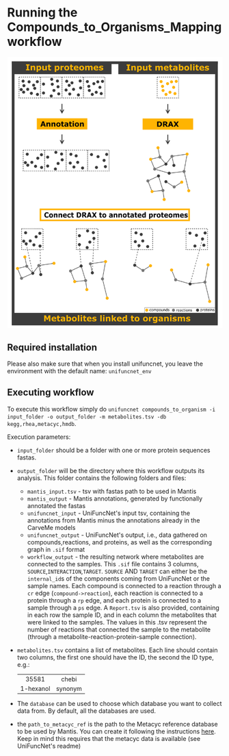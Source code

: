 # Running the Compounds_to_Organisms_Mapping workflow

![overview](case_study2.png)

## Required installation

Please also make sure that when you install unifuncnet, you leave the environment with the default name: `unifuncnet_env`

## Executing workflow

To execute this workflow simply do `unifuncnet compounds_to_organism -i input_folder -o output_folder -m metabolites.tsv -db kegg,rhea,metacyc,hmdb`.


Execution parameters:
- `input_folder`  should be a folder with one or more protein sequences fastas. 
- `output_folder` will be the directory where this workflow outputs its analysis. This folder contains the following folders and files:
  - `mantis_input.tsv` - tsv with fastas path to be used in Mantis
  - `mantis_output` - Mantis annotations, generated by functionally annotated the fastas
  - `unifuncnet_input` - UniFuncNet's input tsv, containing the annotations from Mantis minus the annotations already in the CarveMe models
  - `unifuncnet_output` - UniFuncNet's output, i.e., data gathered on compounds,reactions, and proteins, as well as the corresponding graph in `.sif` format 
  - `workflow_output` - the resulting network where metabolites are connected to the samples. This `.sif` file contains 3 columns, `SOURCE`,`INTERACTION`,`TARGET`. `SOURCE` AND `TARGET` can either be the `internal_id`s  of the components coming from UniFuncNet or the sample names. Each compound is connected to a reaction through a `cr` edge (`compound->reaction`), each reaction is connected to a protein through a `rp` edge, and each protein is connected to a sample through a `ps` edge. A `Report.tsv` is also provided, containing in each row the sample ID, and in each column the metabolites that were linked to the samples. The values in this .tsv represent the number of reactions that connected the sample to the metabolite (through a metabolite-reaction-protein-sample connection).
- `metabolites.tsv` contains a list of metabolites. Each line should contain two columns, the first one should have the ID, the second the ID type, e.g.:

    |  |         |
    |  :-------------: |:-------:|
    | 35581  |  chebi  |
    | 1-hexanol  | synonym |

- The `database` can be used to choose which database you want to collect data from. By default, all the databases are used.
- the `path_to_metacyc_ref` is the path to the Metacyc reference database to be used by Mantis. You can create it following the instructions [here](https://github.com/PedroMTQ/refdb_generator). Keep in mind this requires that the metacyc data is available (see UniFuncNet's readme)